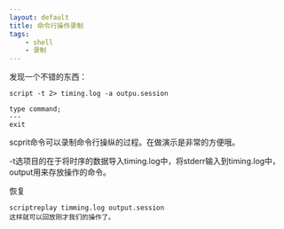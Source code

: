 ```yaml
---
layout: default
title: 命令行操作录制
tags:
    - shell
    - 录制
---
```


发现一个不错的东西：

>
    script -t 2> timing.log -a outpu.session

    type command;
    ---
    exit

scprit命令可以录制命令行操纵的过程。在做演示是非常的方便哦。

-t选项目的在于将时序的数据导入timing.log中，将stderr输入到timing.log中，
output用来存放操作的命令。

恢复

>
    scriptreplay timming.log output.session
    这样就可以回放刚才我们的操作了。

